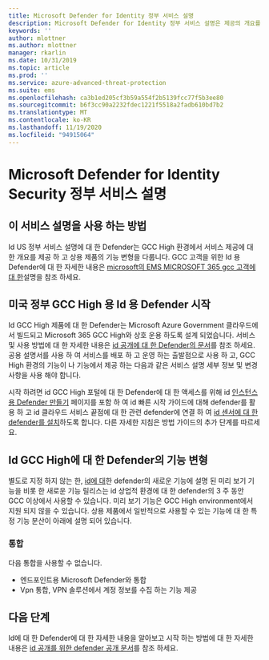 ```yaml
---
title: Microsoft Defender for Identity 정부 서비스 설명
description: Microsoft Defender for Identity 정부 서비스 설명은 제공의 개요를 제공 하도록 설계 되었습니다.
keywords: ''
author: mlottner
ms.author: mlottner
manager: rkarlin
ms.date: 10/31/2019
ms.topic: article
ms.prod: ''
ms.service: azure-advanced-threat-protection
ms.suite: ems
ms.openlocfilehash: ca3b1ed205cf3b59a554f2b5139fcc77f5b3ee80
ms.sourcegitcommit: b6f3cc90a2232fdec1221f5518a2fadb610bd7b2
ms.translationtype: MT
ms.contentlocale: ko-KR
ms.lasthandoff: 11/19/2020
ms.locfileid: "94915064"
---
```

# <a name="microsoft-defender-for-identity-security-government-service-description"></a>Microsoft Defender for Identity Security 정부 서비스 설명

## <a name="how-to-use-this-service-description"></a>이 서비스 설명을 사용 하는 방법

Id US 정부 서비스 설명에 대 한 Defender는 GCC High 환경에서 서비스 제공에 대 한 개요를 제공 하 고 상용 제품의 기능 변형을 다룹니다. GCC 고객을 위한 Id 용 Defender에 대 한 자세한 내용은 [microsoft의 EMS MICROSOFT 365 gcc 고객에 대 한](ems-govt-service-description.md#ems-for-us-gcc-high-and-dod-customers)설명을 참조 하세요.

## <a name="getting-started-with-defender-for-identity-for-us-government-gcc-high"></a>미국 정부 GCC High 용 Id 용 Defender 시작

Id GCC High 제품에 대 한 Defender는 Microsoft Azure Government 클라우드에서 빌드되고 Microsoft 365 GCC High와 상호 운용 하도록 설계 되었습니다. 서비스 및 사용 방법에 대 한 자세한 내용은 [id 공개에 대 한 Defender의 문서](/defender-for-identity)를 참조 하세요. 공용 설명서를 사용 하 여 서비스를 배포 하 고 운영 하는 출발점으로 사용 하 고, GCC High 환경의 기능이 나 기능에서 제공 하는 다음과 같은 서비스 설명 세부 정보 및 변경 사항을 사용 해야 합니다.

시작 하려면 id GCC High 포털에 대 한 Defender에 대 한 액세스를 위해 id [인스턴스 용 Defender 만들기](/defender-for-identity/install-step1) 페이지를 포함 하 여 id 빠른 시작 가이드에 대해 defender를 활용 하 고 id 클라우드 서비스 끝점에 대 한 관련 defender에 연결 하 여 [id 센서에 대 한 defender를 설치](/defender-for-identity/install-step4)하도록 합니다. 다른 자세한 지침은 방법 가이드의 추가 단계를 따르세요.

## <a name="feature-variations-in-defender-for-identity-gcc-high"></a>Id GCC High에 대 한 Defender의 기능 변형

별도로 지정 하지 않는 한, [id에 대](/defender-for-identity/whats-new)한 defender의 새로운 기능에 설명 된 미리 보기 기능을 비롯 한 새로운 기능 릴리스는 id 상업적 환경에 대 한 defender의 3 주 동안 GCC 이상에서 사용할 수 있습니다. 미리 보기 기능은 GCC High environment에서 지원 되지 않을 수 있습니다. 상용 제품에서 일반적으로 사용할 수 있는 기능에 대 한 특정 기능 분산이 아래에 설명 되어 있습니다.

### <a name="integrations"></a>통합

다음 통합을 사용할 수 없습니다.

- 엔드포인트용 Microsoft Defender와 통합
- Vpn 통합, VPN 솔루션에서 계정 정보를 수집 하는 기능 제공

## <a name="next-steps"></a>다음 단계

Id에 대 한 Defender에 대 한 자세한 내용을 알아보고 시작 하는 방법에 대 한 자세한 내용은 [id 공개를 위한 defender 공개 문서](/defender-for-identity)를 참조 하세요.
